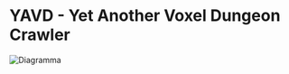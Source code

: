 # YAVD - Yet Another Voxel Dungeon Crawler
![Diagramma](https://raw.githubusercontent.com/cinfa78/YAVD/master/Diagramma.png)
